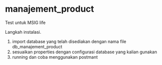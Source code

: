 # manajement_product
Test untuk MSIG life


Langkah instalasi.

1. import database yang telah disediakan dengan nama file db_manajement_product
2. sesuaikan properties dengan configurasi database yang kalian gunakan
3. running dan coba menggunakan postmant
